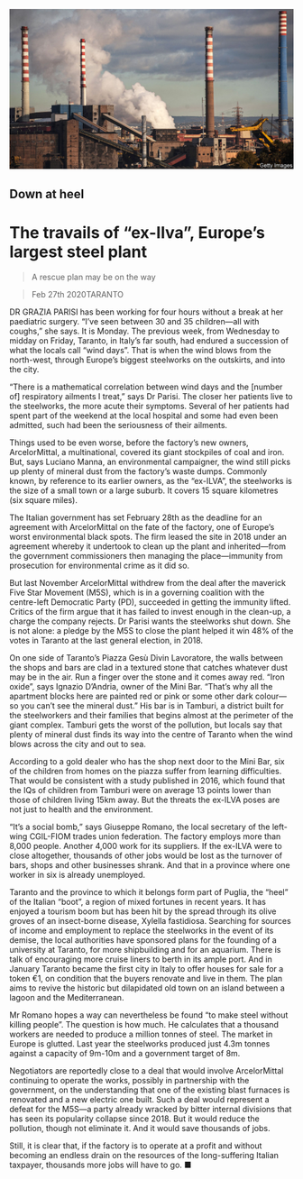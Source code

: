 ![](./images/20200229_EUP004_1.jpg)

## Down at heel

# The travails of “ex-Ilva”, Europe’s largest steel plant

> A rescue plan may be on the way

> Feb 27th 2020TARANTO

DR GRAZIA PARISI has been working for four hours without a break at her paediatric surgery. “I’ve seen between 30 and 35 children—all with coughs,” she says. It is Monday. The previous week, from Wednesday to midday on Friday, Taranto, in Italy’s far south, had endured a succession of what the locals call “wind days”. That is when the wind blows from the north-west, through Europe’s biggest steelworks on the outskirts, and into the city.

“There is a mathematical correlation between wind days and the [number of] respiratory ailments I treat,” says Dr Parisi. The closer her patients live to the steelworks, the more acute their symptoms. Several of her patients had spent part of the weekend at the local hospital and some had even been admitted, such had been the seriousness of their ailments.

Things used to be even worse, before the factory’s new owners, ArcelorMittal, a multinational, covered its giant stockpiles of coal and iron. But, says Luciano Manna, an environmental campaigner, the wind still picks up plenty of mineral dust from the factory’s waste dumps. Commonly known, by reference to its earlier owners, as the “ex-ILVA”, the steelworks is the size of a small town or a large suburb. It covers 15 square kilometres (six square miles).

The Italian government has set February 28th as the deadline for an agreement with ArcelorMittal on the fate of the factory, one of Europe’s worst environmental black spots. The firm leased the site in 2018 under an agreement whereby it undertook to clean up the plant and inherited—from the government commissioners then managing the place—immunity from prosecution for environmental crime as it did so.

But last November ArcelorMittal withdrew from the deal after the maverick Five Star Movement (M5S), which is in a governing coalition with the centre-left Democratic Party (PD), succeeded in getting the immunity lifted. Critics of the firm argue that it has failed to invest enough in the clean-up, a charge the company rejects. Dr Parisi wants the steelworks shut down. She is not alone: a pledge by the M5S to close the plant helped it win 48% of the votes in Taranto at the last general election, in 2018.

On one side of Taranto’s Piazza Gesù Divin Lavoratore, the walls between the shops and bars are clad in a textured stone that catches whatever dust may be in the air. Run a finger over the stone and it comes away red. “Iron oxide”, says Ignazio D’Andria, owner of the Mini Bar. “That’s why all the apartment blocks here are painted red or pink or some other dark colour—so you can’t see the mineral dust.” His bar is in Tamburi, a district built for the steelworkers and their families that begins almost at the perimeter of the giant complex. Tamburi gets the worst of the pollution, but locals say that plenty of mineral dust finds its way into the centre of Taranto when the wind blows across the city and out to sea.

According to a gold dealer who has the shop next door to the Mini Bar, six of the children from homes on the piazza suffer from learning difficulties. That would be consistent with a study published in 2016, which found that the IQs of children from Tamburi were on average 13 points lower than those of children living 15km away. But the threats the ex-ILVA poses are not just to health and the environment.

“It’s a social bomb,” says Giuseppe Romano, the local secretary of the left-wing CGIL-FIOM trades union federation. The factory employs more than 8,000 people. Another 4,000 work for its suppliers. If the ex-ILVA were to close altogether, thousands of other jobs would be lost as the turnover of bars, shops and other businesses shrank. And that in a province where one worker in six is already unemployed.

Taranto and the province to which it belongs form part of Puglia, the “heel” of the Italian “boot”, a region of mixed fortunes in recent years. It has enjoyed a tourism boom but has been hit by the spread through its olive groves of an insect-borne disease, Xylella fastidiosa. Searching for sources of income and employment to replace the steelworks in the event of its demise, the local authorities have sponsored plans for the founding of a university at Taranto, for more shipbuilding and for an aquarium. There is talk of encouraging more cruise liners to berth in its ample port. And in January Taranto became the first city in Italy to offer houses for sale for a token €1, on condition that the buyers renovate and live in them. The plan aims to revive the historic but dilapidated old town on an island between a lagoon and the Mediterranean.

Mr Romano hopes a way can nevertheless be found “to make steel without killing people”. The question is how much. He calculates that a thousand workers are needed to produce a million tonnes of steel. The market in Europe is glutted. Last year the steelworks produced just 4.3m tonnes against a capacity of 9m-10m and a government target of 8m.

Negotiators are reportedly close to a deal that would involve ArcelorMittal continuing to operate the works, possibly in partnership with the government, on the understanding that one of the existing blast furnaces is renovated and a new electric one built. Such a deal would represent a defeat for the M5S—a party already wracked by bitter internal divisions that has seen its popularity collapse since 2018. But it would reduce the pollution, though not eliminate it. And it would save thousands of jobs.

Still, it is clear that, if the factory is to operate at a profit and without becoming an endless drain on the resources of the long-suffering Italian taxpayer, thousands more jobs will have to go. ■